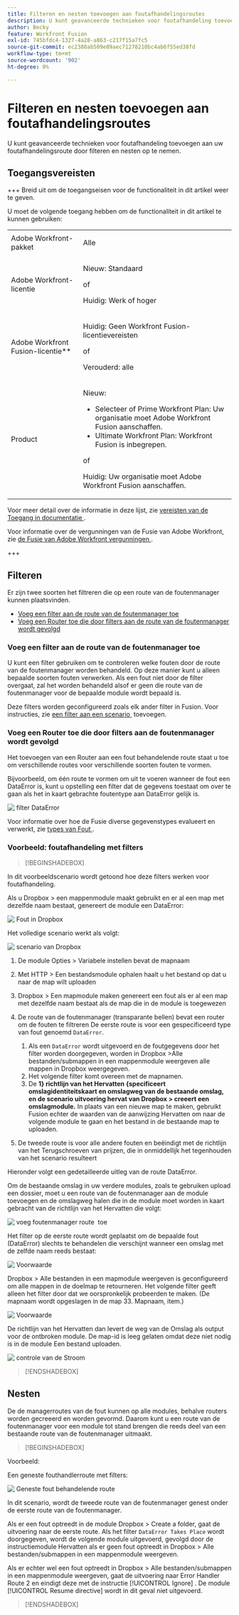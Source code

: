 ```yaml
---
title: Filteren en nesten toevoegen aan foutafhandelingsroutes
description: U kunt geavanceerde technieken voor foutafhandeling toevoegen aan uw foutafhandelingsroute door filteren en nesten op te nemen.
author: Becky
feature: Workfront Fusion
exl-id: 745bfdc4-1327-4a28-a863-c217f15a7fc5
source-git-commit: ec2388ab509e89aec71278210bc4ab6f55ed38fd
workflow-type: tm+mt
source-wordcount: '902'
ht-degree: 0%

---
```


# Filteren en nesten toevoegen aan foutafhandelingsroutes

U kunt geavanceerde technieken voor foutafhandeling toevoegen aan uw foutafhandelingsroute door filteren en nesten op te nemen.

## Toegangsvereisten

+++ Breid uit om de toegangseisen voor de functionaliteit in dit artikel weer te geven.

U moet de volgende toegang hebben om de functionaliteit in dit artikel te kunnen gebruiken:

<table style="table-layout:auto">
 <col> 
 <col> 
 <tbody> 
  <tr> 
   <td role="rowheader">Adobe Workfront-pakket 
   <td> <p>Alle</p> </td> 
  </tr> 
  <tr data-mc-conditions=""> 
   <td role="rowheader">Adobe Workfront-licentie</td> 
   <td> <p>Nieuw: Standaard</p><p>of</p><p>Huidig: Werk of hoger</p> </td> 
  </tr> 
  <tr> 
   <td role="rowheader">Adobe Workfront Fusion-licentie**</td> 
   <td>
   <p>Huidig: Geen Workfront Fusion-licentievereisten</p>
   <p>of</p>
   <p>Verouderd: alle </p>
   </td> 
  </tr> 
  <tr> 
   <td role="rowheader">Product</td> 
   <td>
   <p>Nieuw:</p> <ul><li>Selecteer of Prime Workfront Plan: Uw organisatie moet Adobe Workfront Fusion aanschaffen.</li><li>Ultimate Workfront Plan: Workfront Fusion is inbegrepen.</li></ul>
   <p>of</p>
   <p>Huidig: Uw organisatie moet Adobe Workfront Fusion aanschaffen.</p>
   </td> 
  </tr>
 </tbody> 
</table>

Voor meer detail over de informatie in deze lijst, zie [&#x200B; vereisten van de Toegang in documentatie &#x200B;](/help/workfront-fusion/references/licenses-and-roles/access-level-requirements-in-documentation.md).

Voor informatie over de vergunningen van de Fusie van Adobe Workfront, zie [&#x200B; de Fusie van Adobe Workfront vergunningen &#x200B;](/help/workfront-fusion/set-up-and-manage-workfront-fusion/licensing-operations-overview/license-automation-vs-integration.md).

+++

## Filteren

Er zijn twee soorten het filtreren die op een route van de foutenmanager kunnen plaatsvinden.

* [Voeg een filter aan de route van de foutenmanager toe](#add-a-filter-to-the-error-handler-route)
* [Voeg een Router toe die door filters aan de route van de foutenmanager wordt gevolgd](#add-a-router-followed-by-filters-to-the-error-handler)

### Voeg een filter aan de route van de foutenmanager toe

U kunt een filter gebruiken om te controleren welke fouten door de route van de foutenmanager worden behandeld. Op deze manier kunt u alleen bepaalde soorten fouten verwerken. Als een fout niet door de filter overgaat, zal het worden behandeld alsof er geen die route van de foutenmanager voor de bepaalde module wordt bepaald is.

Deze filters worden geconfigureerd zoals elk ander filter in Fusion. Voor instructies, zie [&#x200B; een filter aan een scenario &#x200B;](/help/workfront-fusion/create-scenarios/add-modules/add-a-filter-to-a-scenario.md) toevoegen.

### Voeg een Router toe die door filters aan de foutenmanager wordt gevolgd

Het toevoegen van een Router aan een fout behandelende route staat u toe om verschillende routes voor verschillende soorten fouten te vormen.

Bijvoorbeeld, om één route te vormen om uit te voeren wanneer de fout een DataError is, kunt u opstelling een filter dat de gegevens toestaat om over te gaan als het in kaart gebrachte foutentype aan DataError gelijk is.

![&#x200B; filter DataError &#x200B;](assets/filter-dataerror.png)

Voor informatie over hoe de Fusie diverse gegevenstypes evalueert en verwerkt, zie [&#x200B; types van Fout &#x200B;](/help/workfront-fusion/references/errors/error-processing.md).

### Voorbeeld: foutafhandeling met filters

>[!BEGINSHADEBOX]

In dit voorbeeldscenario wordt getoond hoe deze filters werken voor foutafhandeling.

Als u Dropbox > een mappenmodule maakt gebruikt en er al een map met dezelfde naam bestaat, genereert de module een DataError:

![&#x200B; Fout in Dropbox &#x200B;](assets/dropbox.png)

Het volledige scenario werkt als volgt:

![&#x200B; scenario van Dropbox &#x200B;](assets/dropbox-scenario.png)

1. De module Opties > Variabele instellen bevat de mapnaam
1. Met HTTP > Een bestandsmodule ophalen haalt u het bestand op dat u naar de map wilt uploaden
1. Dropbox > Een mapmodule maken genereert een fout als er al een map met dezelfde naam bestaat als de map die in de module is toegewezen
1. De route van de foutenmanager (transparante bellen) bevat een router om de fouten te filtreren
De eerste route is voor een gespecificeerd type van fout genoemd `DataError`.

   1. Als een `DataError` wordt uitgevoerd en de foutgegevens door het filter worden doorgegeven, worden in Dropbox >Alle bestanden/submappen in een mappenmodule weergeven alle mappen in Dropbox weergegeven.
   1. Het volgende filter komt overeen met de mapnamen.
   1. De **1&rbrace; richtlijn van het Hervatten &lbrace;specificeert omslagidentiteitskaart en omslagweg van de bestaande omslag, en de scenario uitvoering hervat van Dropbox > creeert een omslagmodule.** In plaats van een nieuwe map te maken, gebruikt Fusion echter de waarden van de aanwijzing Hervatten om naar de volgende module te gaan en het bestand in de bestaande map te uploaden.

1. De tweede route is voor alle andere fouten en beëindigt met de richtlijn van het Terugschroeven van prijzen, die in onmiddellijk het tegenhouden van het scenario resulteert

Hieronder volgt een gedetailleerde uitleg van de route DataError.

Om de bestaande omslag in uw verdere modules, zoals te gebruiken upload een dossier, moet u een route van de foutenmanager aan de module toevoegen en de omslagweg halen die in de module moet worden in kaart gebracht van de richtlijn van het Hervatten die volgt:

![&#x200B; voeg foutenmanager route &#x200B;](assets/add-error-handler-route.png) toe

Het filter op de eerste route wordt geplaatst om de bepaalde fout (DataError) slechts te behandelen die verschijnt wanneer een omslag met de zelfde naam reeds bestaat:

![&#x200B; Voorwaarde &#x200B;](assets/condition.png)

Dropbox > Alle bestanden in een mapmodule weergeven is geconfigureerd om alle mappen in de doelmap te retourneren. Het volgende filter geeft alleen het filter door dat we oorspronkelijk probeerden te maken. (De mapnaam wordt opgeslagen in de map 33. Mapnaam, item.)

![&#x200B; Voorwaarde &#x200B;](assets/condition2.png)

De richtlijn van het Hervatten dan levert de weg van de Omslag als output voor de ontbroken module. De map-id is leeg gelaten omdat deze niet nodig is in de module Een bestand uploaden.

![&#x200B; controle van de Stroom &#x200B;](assets/flow-control.png)

>[!ENDSHADEBOX]

## Nesten

De de managerroutes van de fout kunnen op alle modules, behalve routers worden gecreeerd en worden gevormd. Daarom kunt u een route van de foutenmanager voor een module tot stand brengen die reeds deel van een bestaande route van de foutenmanager uitmaakt.

>[!BEGINSHADEBOX]

Voorbeeld:

Een geneste fouthandlerroute met filters:

![&#x200B; Geneste fout behandelende route &#x200B;](assets/nested-error-handling-route.png)

In dit scenario, wordt de tweede route van de foutenmanager genest onder de eerste route van de foutenmanager.

Als er een fout optreedt in de module Dropbox > Create a folder, gaat de uitvoering naar de eerste route. Als het filter `DataError Takes Place` wordt doorgegeven, wordt de volgende module uitgevoerd, gevolgd door de instructiemodule Hervatten als er geen fout optreedt in Dropbox > Alle bestanden/submappen in een mappenmodule weergeven.

Als er echter wel een fout optreedt in Dropbox > Alle bestanden/submappen in een mappenmodule weergeven, gaat de uitvoering naar Error Handler Route 2 en eindigt deze met de instructie [!UICONTROL Ignore] . De module [!UICONTROL Resume directive] wordt in dit geval niet uitgevoerd.

>[!ENDSHADEBOX]
